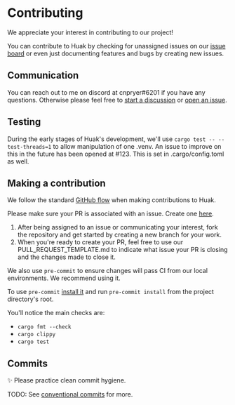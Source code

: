 # Contributing

We appreciate your interest in contributing to our project!

You can contribute to Huak by checking for unassigned issues on our [issue board](https://github.com/users/cnpryer/projects/5) or even just documenting features and bugs by creating new issues.

## Communication

You can reach out to me on discord at cnpryer#6201 if you have any questions. Otherwise please feel free to [start a discussion](https://github.com/cnpryer/huak/discussions/new) or [open an issue](https://github.com/cnpryer/huak/issues/new/).

## Testing

During the early stages of Huak's development, we'll use `cargo test -- --test-threads=1` to allow manipulation of one .venv. An issue to improve on this in the future has been opened at #123. This is set in .cargo/config.toml as well.

## Making a contribution

We follow the standard [GitHub flow](https://docs.github.com/en/get-started/quickstart/github-flow) when making contributions to Huak.

Please make sure your PR is associated with an issue. Create one [here](https://github.com/cnpryer/huak/issues/new).

1. After being assigned to an issue or communicating your interest, fork the repository and get started by creating a new branch for your work.
2. When you're ready to create your PR, feel free to use our PULL_REQUEST_TEMPLATE.md to indicate what issue your PR is closing and the changes made to close it.

We also use `pre-commit` to ensure changes will pass CI from our local environments. We recommend using it.

To use `pre-commit` [install it](https://pre-commit.com/#install) and run `pre-commit install` from the project directory's root.

You'll notice the main checks are:

- `cargo fmt --check`
- `cargo clippy`
- `cargo test`

## Commits

✨ Please practice clean commit hygiene.

TODO: See [conventional commits](https://www.conventionalcommits.org/en/v1.0.0/) for more.

